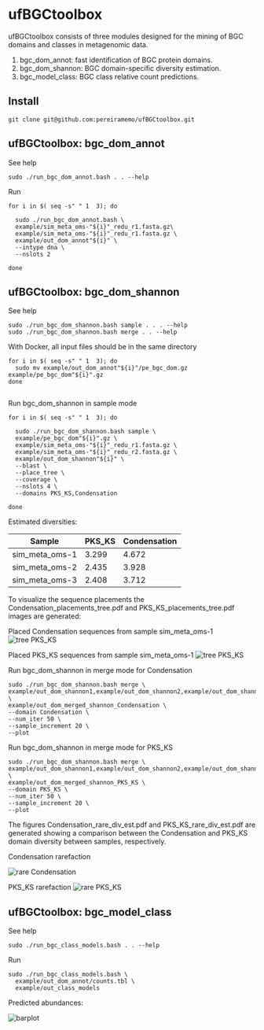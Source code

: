 # ufBGCtoolbox
ufBGCtoolbox consists of three modules designed for the mining of BGC domains 
and classes in metagenomic data.  
1. bgc_dom_annot: fast identification of BGC protein domains.  
2. bgc_dom_shannon: BGC domain-specific diversity estimation.  
3. bgc_model_class: BGC class relative count predictions.  

## Install

```
git clone git@github.com:pereiramemo/ufBGCtoolbox.git
```

## ufBGCtoolbox: bgc_dom_annot

See help
```
sudo ./run_bgc_dom_annot.bash . . --help
```

Run
```
for i in $( seq -s" " 1  3); do

  sudo ./run_bgc_dom_annot.bash \
  example/sim_meta_oms-"${i}"_redu_r1.fasta.gz\
  example/sim_meta_oms-"${i}"_redu_r1.fasta.gz \
  example/out_dom_annot"${i}" \
  --intype dna \
  --nslots 2
  
done

```

## ufBGCtoolbox: bgc_dom_shannon

See help
```
sudo ./run_bgc_dom_shannon.bash sample . . . --help
sudo ./run_bgc_dom_shannon.bash merge . . --help

```

With Docker, all input files should be in the same directory

```
for i in $( seq -s" " 1  3); do
  sudo mv example/out_dom_annot"${i}"/pe_bgc_dom.gz example/pe_bgc_dom"${i}".gz
done
  
```
Run bgc_dom_shannon in sample mode
```
for i in $( seq -s" " 1  3); do

  sudo ./run_bgc_dom_shannon.bash sample \
  example/pe_bgc_dom"${i}".gz \
  example/sim_meta_oms-"${i}"_redu_r1.fasta.gz \
  example/sim_meta_oms-"${i}"_redu_r2.fasta.gz \
  example/out_dom_shannon"${i}" \
  --blast \
  --place_tree \
  --coverage \
  --nslots 4 \
  --domains PKS_KS,Condensation
  
done  
```

Estimated diversities:

Sample | PKS_KS | Condensation
---|---|---
sim_meta_oms-1 | 3.299 | 4.672
sim_meta_oms-2 | 2.435 | 3.928
sim_meta_oms-3 | 2.408 | 3.712

To visualize the sequence placements the Condensation_placements_tree.pdf and PKS_KS_placements_tree.pdf images are generated:

Placed Condensation sequences from sample sim_meta_oms-1
![tree PKS_KS](https://github.com/pereiramemo/ufBGCtoolbox/blob/master/example/Condensation_placements_tree.png)

Placed PKS_KS sequences from sample sim_meta_oms-1
![tree PKS_KS](https://github.com/pereiramemo/ufBGCtoolbox/blob/master/example/PKS_KS_placements_tree.png)

Run bgc_dom_shannon in merge mode for Condensation

```
sudo ./run_bgc_dom_shannon.bash merge \
example/out_dom_shannon1,example/out_dom_shannon2,example/out_dom_shannon3 \
example/out_dom_merged_shannon_Condensation \
--domain Condensation \
--num_iter 50 \
--sample_increment 20 \
--plot

```
Run bgc_dom_shannon in merge mode for PKS_KS
```
sudo ./run_bgc_dom_shannon.bash merge \
example/out_dom_shannon1,example/out_dom_shannon2,example/out_dom_shannon3 \
example/out_dom_merged_shannon_PKS_KS \
--domain PKS_KS \
--num_iter 50 \
--sample_increment 20 \
--plot

```

The figures Condensation_rare_div_est.pdf and PKS_KS_rare_div_est.pdf are generated showing a comparison between the Condensation and PKS_KS domain diversity between samples, respectively.

Condensation rarefaction

![rare Condensation](https://github.com/pereiramemo/ufBGCtoolbox/blob/master/example/Condensation_rare_div_est.png)

PKS_KS rarefaction
![rare PKS_KS](https://github.com/pereiramemo/ufBGCtoolbox/blob/master/example/PKS_KS_rare_div_est.png)


## ufBGCtoolbox: bgc_model_class	

See help
```
sudo ./run_bgc_class_models.bash . . --help
```

Run 
```
sudo ./run_bgc_class_models.bash \
  example/out_dom_annot/counts.tbl \
  example/out_class_models
```

Predicted abundances:

![barplot](https://github.com/pereiramemo/ufBGCtoolbox/blob/master/example/bgc_class_pred.png)
